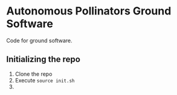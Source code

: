 # Autonomous Pollinators Ground Software
Code for ground software.

## Initializing the repo
1. Clone the repo
2. Execute `source init.sh`
3. 